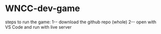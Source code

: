 # WNCC-dev-game
steps to run the game:
1-- download the github repo (whole)
2-- open with VS Code and run with live server
